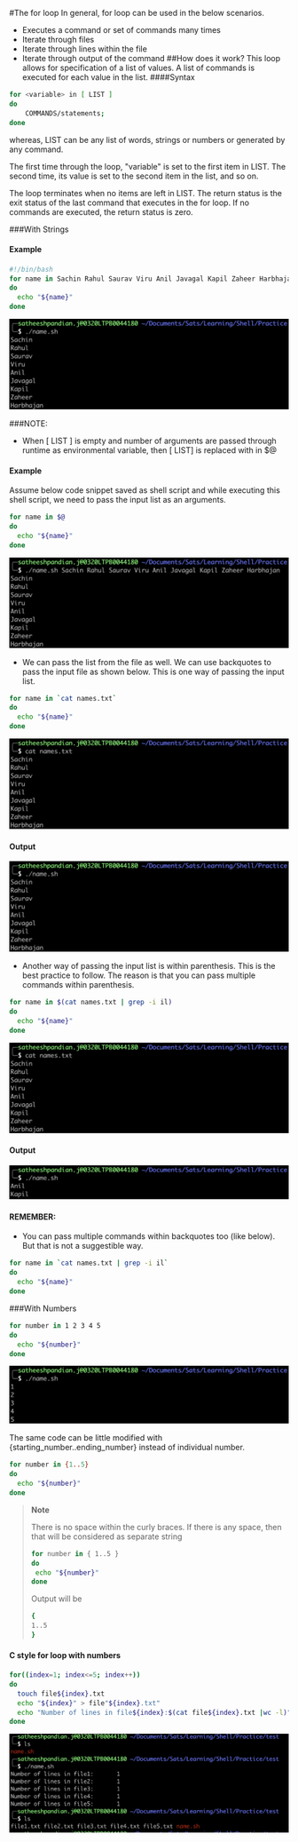 #The for loop
In general, for loop can be used in the below scenarios.
* Executes a command or set of commands many times
* Iterate through files
* Iterate through lines within the file
* Iterate through output of the command 
##How does it work?
This loop allows for specification of a list of values. A list of commands is executed for each value in the list.
####Syntax
```bash
for <variable> in [ LIST ] 
do 
    COMMANDS/statements; 
done
```
whereas,
LIST can be any list of words, strings or numbers or generated by any command. 

The first time through the loop, "variable" is set to the first item in LIST. 
The second time, its value is set to the second item in the list, and so on. 

The loop terminates when no items are left in LIST. The return status is the exit status of the last command that executes in the for loop. 
If no commands are executed, the return status is zero.

###With Strings

#### Example
```bash
#!/bin/bash
for name in Sachin Rahul Saurav Viru Anil Javagal Kapil Zaheer Harbhajan
do
  echo "${name}"
done
```
![name](../assets/name.jpg)

###NOTE:
* When [ LIST ] is empty and number of arguments are passed through runtime as environmental variable, then
[ LIST] is replaced with in $@ 

#### Example
Assume below code snippet saved as shell script and while executing this shell script, we need to pass the input list as an arguments.
```bash
for name in $@
do
  echo "${name}"
done
```
![name1](../assets/name1.jpg)

* We can pass the list from the file as well. We can use backquotes to pass the input file as shown below. This is one way of passing the input list.
```bash
for name in `cat names.txt`
do
  echo "${name}"
done
```
![name2](../assets/name2.jpg)
#### Output
![name](../assets/name.jpg)

* Another way of passing the input list is within parenthesis. This is the best practice to follow. The reason is that you can pass multiple commands within parenthesis.
```bash
for name in $(cat names.txt | grep -i il)
do
  echo "${name}"
done
```
![name2](../assets/name2.jpg)
#### Output
![name3](../assets/name3.jpg)

#### REMEMBER: 
* You can pass multiple commands within backquotes too (like below). But that is not a suggestible way.
```bash
for name in `cat names.txt | grep -i il`
do
  echo "${name}"
done
```

###With Numbers
```bash
for number in 1 2 3 4 5
do
  echo "${number}"
done
```
![number](../assets/number.jpg)

The same code can be little modified with {starting_number..ending_number} instead of individual number.
```bash
for number in {1..5}
do
  echo "${number}"
done
```
> **Note**
> 
> There is no space within the curly braces. If there is any space, then that will be considered as separate string
>
> ```bash
> for number in { 1..5 }
> do
>  echo "${number}"
> done
> ```
> 
> Output will be
> 
> ```bash
> {
> 1..5
> }
> ```

#### C style for loop with numbers
```bash
for((index=1; index<=5; index++))
do
  touch file${index}.txt
  echo "${index}" > file"${index}.txt"
  echo "Number of lines in file${index}:$(cat file${index}.txt |wc -l)"
done
```
![cstyle](../assets/cstyle.jpg)
